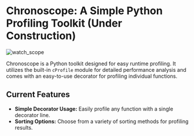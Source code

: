 # Chronoscope: A Simple Python Profiling Toolkit (Under Construction)
![watch_scope](https://github.com/BrettskiPy/chrono-scope/assets/30988215/0823b05f-04c3-4421-923e-697e96350267)

Chronoscope is a Python toolkit designed for easy runtime profiling. It utilizes the built-in `cProfile` module for detailed performance analysis and comes with an easy-to-use decorator for profiling individual functions.

## Current Features

- **Simple Decorator Usage:** Easily profile any function with a single decorator line.
- **Sorting Options:** Choose from a variety of sorting methods for profiling results.
